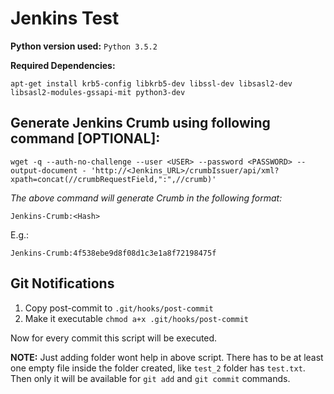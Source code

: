 # Jenkins Test

**Python version used:** `Python 3.5.2`

**Required Dependencies:**

`apt-get install krb5-config libkrb5-dev libssl-dev libsasl2-dev libsasl2-modules-gssapi-mit python3-dev`


## Generate Jenkins Crumb using following command [OPTIONAL]:

`wget -q --auth-no-challenge --user <USER> --password <PASSWORD> --output-document - 'http://<Jenkins_URL>/crumbIssuer/api/xml?xpath=concat(//crumbRequestField,":",//crumb)'`

*The above command will generate Crumb in the following format:*

`Jenkins-Crumb:<Hash>`

E.g.:

`Jenkins-Crumb:4f538ebe9d8f08d1c3e1a8f72198475f`


## Git Notifications
1. Copy post-commit to `.git/hooks/post-commit`
2. Make it executable  `chmod a+x .git/hooks/post-commit`

Now for every commit this script will be executed.

**NOTE:** Just adding folder wont help in above script. There has to be at least one
empty file inside the folder created, like `test_2` folder has `test.txt`. Then
only it will be available for `git add` and `git commit` commands.




